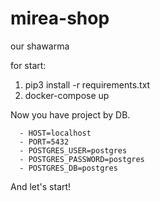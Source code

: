 # mirea-shop
our shawarma

for start:
1. pip3 install -r requirements.txt
2. docker-compose up

Now you have project by DB.

      - HOST=localhost
      - PORT=5432
      - POSTGRES_USER=postgres
      - POSTGRES_PASSWORD=postgres
      - POSTGRES_DB=postgres

And let's start!
